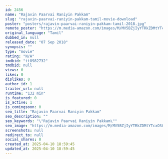 ```yaml
---
id: 2456
name: "Rajavin Paarvai Raniyin Pakkam"
slug: "rajavin-paarvai-raniyin-pakkam-tamil-movie-download"
poster: "posters/rajavin-paarvai-raniyin-pakkam-tamil-2018.jpg"
remote_poster: "https://m.media-amazon.com/images/M/MV5BZjIyYTRkZDMtYTcxOS00YTVjLTk1ZGUtNzY3NmZlZmI0NDVkXkEyXkFqcGdeQXVyMzYxOTQ3MDg@._V1_SX300.jpg"
original_language: "Tamil"
dubbed_in: null
released_date: "07 Sep 2018"
synopsis: ""
type: "movie"
rating: "N/A"
imdbid: "tt8982732"
tmdbid: null
views: 0
likes: 0
dislikes: 0
author_id: 1
trailer_url: null
runtime: "132 min"
is_featured: 0
is_active: 1
is_comingsoon: 0
seo_title: "Rajavin Paarvai Raniyin Pakkam"
seo_description: ""
seo_keywords: "\"Rajavin Paarvai Raniyin Pakkam\""
seo_image: "https://m.media-amazon.com/images/M/MV5BZjIyYTRkZDMtYTcxOS00YTVjLTk1ZGUtNzY3NmZlZmI0NDVkXkEyXkFqcGdeQXVyMzYxOTQ3MDg@._V1_SX300.jpg"
screenshots: null
redirect_to: null
social_shares: 0
created_at: 2025-04-10 18:59:45
updated_at: 2025-04-10 18:59:45
---
```


